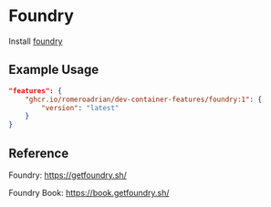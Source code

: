 # Foundry

Install [foundry](https://getfoundry.sh)

## Example Usage

```json
"features": {
    "ghcr.io/romeroadrian/dev-container-features/foundry:1": {
        "version": "latest"
    }
}
```

## Reference

Foundry: https://getfoundry.sh/

Foundry Book: https://book.getfoundry.sh/

